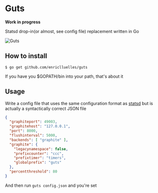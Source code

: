 # Guts

**Work in progress**

Statsd drop-in(or almost, see config file) replacement written in Go

![Guts](http://img2.wikia.nocookie.net/__cb20121106221315/berserk/images/8/88/Guts_Portrait.jpg)

## How to install
```shell
$ go get github.com/enriclluelles/guts
```

If you have you $GOPATH/bin into your path, that's about it

## Usage

Write a config file that uses the same configuration format as
[statsd](https://github.com/etsy/statsd) but is actually a syntactically
correct JSON file

```json
{
  "graphiteport": 49003,
  "graphitehost": "127.0.0.1",
  "port": 8000,
  "flushinterval": 5000,
  "backends": [ "graphite" ],
  "graphite": {
    "legacynamespace": false,
    "prefixcounter": "ccc",
    "prefixtimer": "timers",
    "globalprefix": "guts"
  },
  "percentthreshold": 80
}
```

And then run `guts config.json` and you're set
